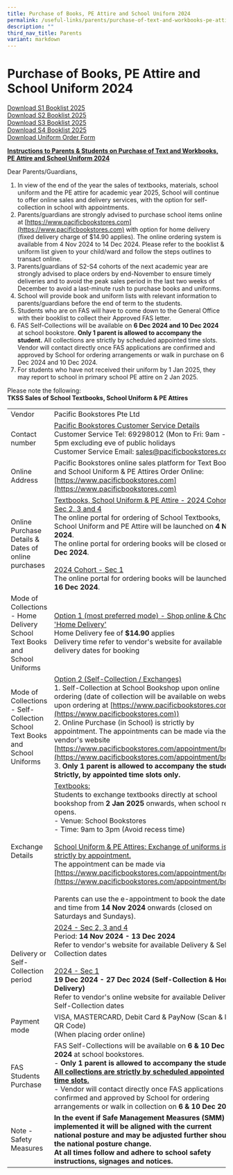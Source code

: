 ```yaml
---
title: Purchase of Books, PE Attire and School Uniform 2024
permalink: /useful-links/parents/purchase-of-text-and-workbooks-pe-attire-and-school-uniform-2024/
description: ""
third_nav_title: Parents
variant: markdown
---
```

# Purchase of Books, PE Attire and School Uniform 2024

[Download S1 Booklist 2025](/files/S1_2025_BOOKLIST.pdf)<br>
[Download S2 Booklist 2025](/files/S2_2025_BOOKLIST.pdf)<br>
[Download S3 Booklist 2025](/files/S3_BOOKLIST_2025.pdf)<br>
[Download S4 Booklist 2025](/files/S4_BOOKLIST_2025.pdf)<br>
[Download Uniform Order Form](/files/TKSS___Uniform_Order_Form_2025.pdf) <br>

**<u>Instructions to Parents &amp; Students on Purchase of Text and Workbooks, PE Attire and School Uniform 2024</u>**

Dear Parents/Guardians, 
1. In view of the end of the year the sales of textbooks, materials, school uniform and the PE attire for academic year 2025, School will continue to offer online sales and delivery services, with the option for self-collection in school with appointments. 
2. Parents/guardians are strongly advised to purchase school items online at [https://www.pacificbookstores.com](https://www.pacificbookstores.com) with option for home delivery (fixed delivery charge of $14.90 applies). The online ordering system is available from 4 Nov 2024 to 14 Dec 2024. Please refer to the booklist &amp; uniform list given to your child/ward and follow the steps outlines to transact online.
3. Parents/guardians of S2-S4 cohorts of the next academic year are strongly advised to place orders by end-November to ensure timely deliveries and to avoid the peak sales period in the last two weeks of December to avoid a last-minute rush to purchase books and uniforms.
4. School will provide book and uniform lists with relevant information to parents/guardians before the end of term to the students. 
5. Students who are on FAS will have to come down to the General Office with their booklist to collect their Approved FAS letter.
6. FAS Self-Collections will be available on **6 Dec 2024 and 10 Dec 2024** at school bookstore. **Only 1 parent is allowed to accompany the student.** All collections are strictly by scheduled appointed time slots. Vendor will contact directly once FAS applications are confirmed and approved by School for ordering arrangements or walk in purchase on 6 Dec 2024 and 10 Dec 2024.
7.  For students who have not received their uniform by 1 Jan 2025, they may report to school in primary school PE attire on 2 Jan 2025.

Please note the following:<br>**TKSS Sales of School Textbooks, School Uniform &amp; PE Attires**

|  |  |
| -------- | -------- |
| Vendor    | Pacific Bookstores Pte Ltd    |
| Contact number | <u>Pacific Bookstores Customer Service Details</u><br>Customer Service Tel: 69298012 (Mon to Fri: 9am - 5pm excluding eve of public holidays<br>Customer Service Email: [sales@pacificbookstores.com](sales@pacificbookstores.com)| 
| Online Address | Pacific Bookstores online sales platform for Text Books and School Uniform &amp; PE Attires Order Online: [https://www.pacificbookstores.com](https://www.pacificbookstores.com) | 
 | Online Purchase Details &amp; Dates of online purchases | <u>Textbooks, School Uniform &amp; PE Attire - 2024 Cohort - Sec 2, 3 and 4</u><br>The online portal for ordering of School Textbooks, School Uniform and PE Attire will be launched on **4 Nov 2024**.<br>The online portal for ordering books will be closed on **14 Dec 2024**.<br><br><u>2024 Cohort - Sec 1</u><br>The online portal for ordering books will be launched on **16 Dec 2024**.| 
| Mode of Collections - Home Delivery School Text Books and School Uniforms     | <u>Option 1 (most preferred mode) - Shop online &amp; Choose 'Home Delivery'</u><br>Home Delivery fee of **$14.90** applies<br>Delivery time refer to vendor's website for available delivery dates for booking     |
| Mode of Collections - Self-Collection School Text Books and School Uniforms | <u>Option 2 (Self-Collection / Exchanges)</u><br>1. Self-Collection at School Bookshop upon online ordering (date of collection will be available on website upon ordering at [https://www.pacificbookstores.com](https://www.pacificbookstores.com))<br>2. Online Purchase (in School) is strictly by appointment. The appointments can be made via the vendor's website [https://www.pacificbookstores.com/appointment/book](https://www.pacificbookstores.com/appointment/book)<br>3. **Only 1 parent is allowed to accompany the student. Strictly, by appointed time slots only.** | 
| Exchange Details | <u>Textbooks:</u><br>Students to exchange textbooks directly at school bookshop from **2 Jan 2025** onwards, when school re-opens.<br>- Venue: School Bookstores<br>- Time: 9am to 3pm (Avoid recess time)<br><br><u>School Uniform &amp; PE Attires: Exchange of uniforms is strictly by appointment.</u><br>The appointment can be made via [https://www.pacificbookstores.com/appointment/book](https://www.pacificbookstores.com/appointment/book)<br><br>Parents can use the e-appointment to book the date and time from **14 Nov 2024** onwards (closed on Saturdays and Sundays). | 
| Delivery or Self-Collection period | <u>2024 - Sec 2, 3 and 4</u><br>Period: **14 Nov 2024 - 13 Dec 2024**<br>Refer to vendor's website for available Delivery &amp; Self-Collection dates<br><br><u>2024 - Sec 1</u><br>**19 Dec 2024 - 27 Dec 2024 (Self-Collection &amp; Home Delivery)**<br>Refer to vendor's online website for available Delivery &amp; Self-Collection dates| 
| Payment mode | VISA, MASTERCARD, Debit Card &amp; PayNow (Scan &amp; Pay QR Code)<br>(When placing order online) |
| FAS Students Purchase | FAS Self-Collections will be available on **6 &amp; 10 Dec 2024** at school bookstores.<br>- **Only 1 parent is allowed to accompany the student. <u>All collections are strictly by scheduled appointed time slots.</u>**<br>- Vendor will contact directly once FAS applications are confirmed and approved by School for ordering arrangements or walk in collection on **6 &amp; 10 Dec 2024**.|
| Note - Safety Measures | **In the event if Safe Management Measures (SMM) are implemented it will be aligned with the current national posture and may be adjusted further should the national posture change.<br>At all times follow and adhere to school safety instructions, signages and notices.** |